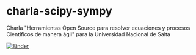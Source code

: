 # charla-scipy-sympy

Charla "Herramientas Open Source para resolver ecuaciones y procesos Científicos de manera ágil" para la Universidad Nacional de Salta

[![Binder](https://mybinder.org/badge_logo.svg)](https://mybinder.org/v2/gh/astrojuanlu/charla-scipy-sympy/HEAD?filepath=Charla%20SciPy%20y%20SymPy.md)
